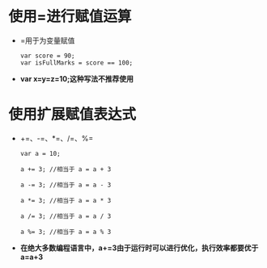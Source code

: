 # 使用=进行赋值运算

 - =用于为变量赋值

       var score = 90;
       var isFullMarks = score == 100;

- **var x=y=z=10;这种写法不推荐使用**

# 使用扩展赋值表达式

 - +=、-=、*=、/=、%=

       var a = 10; 

       a += 3; //相当于 a = a + 3

       a -= 3; //相当于 a = a - 3

       a *= 3; //相当于 a = a * 3

       a /= 3; //相当于 a = a / 3

       a %= 3; //相当于 a = a % 3

 - **在绝大多数编程语言中，a+=3由于运行时可以进行优化，执行效率都要优于a=a+3**
